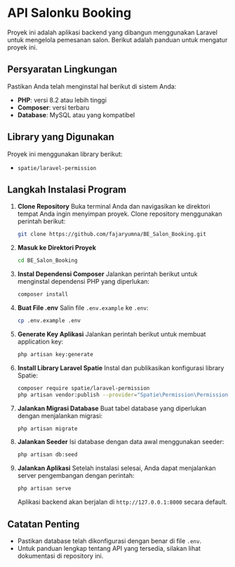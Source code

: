 # API Salonku Booking

Proyek ini adalah aplikasi backend yang dibangun menggunakan Laravel untuk mengelola pemesanan salon. Berikut adalah panduan untuk mengatur proyek ini.

## Persyaratan Lingkungan

Pastikan Anda telah menginstal hal berikut di sistem Anda:
- **PHP**: versi 8.2 atau lebih tinggi
- **Composer**: versi terbaru
- **Database**: MySQL atau yang kompatibel

## Library yang Digunakan

Proyek ini menggunakan library berikut:
- `spatie/laravel-permission`

## Langkah Instalasi Program

1. **Clone Repository**
   Buka terminal Anda dan navigasikan ke direktori tempat Anda ingin menyimpan proyek. Clone repository menggunakan perintah berikut:
   ```bash
   git clone https://github.com/fajaryumna/BE_Salon_Booking.git
   ```

2. **Masuk ke Direktori Proyek**
   ```bash
   cd BE_Salon_Booking
   ```

3. **Instal Dependensi Composer**
   Jalankan perintah berikut untuk menginstal dependensi PHP yang diperlukan:
   ```bash
   composer install
   ```

4. **Buat File .env**
   Salin file `.env.example` ke `.env`:
   ```bash
   cp .env.example .env
   ```

5. **Generate Key Aplikasi**
   Jalankan perintah berikut untuk membuat application key:
   ```bash
   php artisan key:generate
   ```

6. **Install Library Laravel Spatie**
   Instal dan publikasikan konfigurasi library Spatie:
   ```bash
   composer require spatie/laravel-permission
   php artisan vendor:publish --provider="Spatie\Permission\PermissionServiceProvider"
   ```

7. **Jalankan Migrasi Database**
   Buat tabel database yang diperlukan dengan menjalankan migrasi:
   ```bash
   php artisan migrate
   ```

8. **Jalankan Seeder**
   Isi database dengan data awal menggunakan seeder:
   ```bash
   php artisan db:seed
   ```

9. **Jalankan Aplikasi**
   Setelah instalasi selesai, Anda dapat menjalankan server pengembangan dengan perintah:
   ```bash
   php artisan serve
   ```
   Aplikasi backend akan berjalan di `http://127.0.0.1:8000` secara default.

## Catatan Penting

- Pastikan database telah dikonfigurasi dengan benar di file `.env`.
- Untuk panduan lengkap tentang API yang tersedia, silakan lihat dokumentasi di repository ini.
